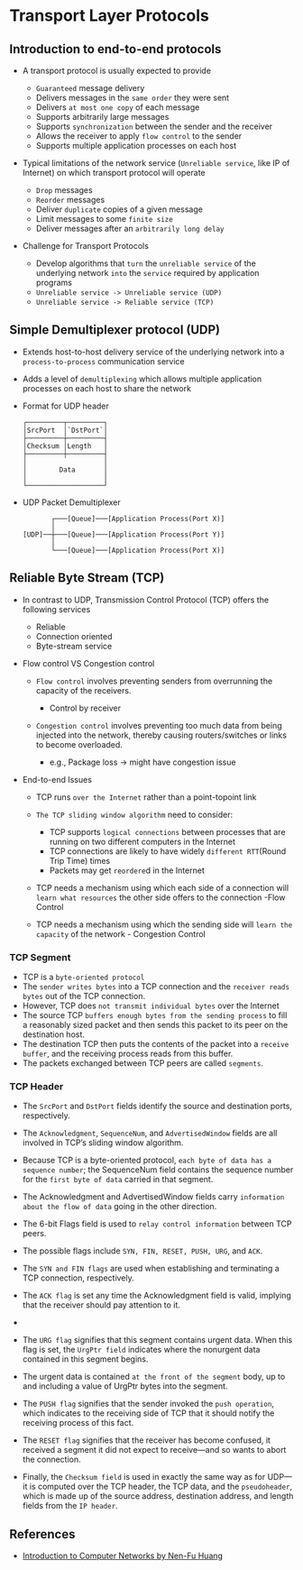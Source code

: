 # Transport Layer Protocols

## Introduction to end-to-end protocols
* A transport protocol is usually expected to provide
    * `Guaranteed` message delivery
    * Delivers messages in the `same order` they were sent
    * Delivers `at most one copy` of each message
    * Supports arbitrarily large messages
    * Supports `synchronization` between the sender and the receiver
    * Allows the receiver to apply `flow control` to the sender
    * Supports multiple application processes on each host

* Typical limitations of the network service (`Unreliable service`, like IP of Internet) on which transport protocol will operate
    * `Drop` messages
    * `Reorder` messages
    * Deliver `duplicate` copies of a given message
    * Limit messages to some `finite size`
    * Deliver messages after an `arbitrarily long delay`

* Challenge for Transport Protocols
    * Develop algorithms that `turn` the `unreliable service` of the underlying network `into` the `service` required by application programs
    * `Unreliable service -> Unreliable service (UDP)`
    * `Unreliable service -> Reliable service (TCP)`

## Simple Demultiplexer protocol (UDP)
* Extends host-to-host delivery service of the underlying network into a `process-to-process` communication service
* Adds a level of `demultiplexing` which allows multiple application processes on each host to share the network

* Format for UDP header
    ```
    ┌─────────┬─────────┐
    │SrcPort  │`DstPort`│
    ├─────────┼─────────┤
    │Checksum │Length   │
    ├─────────┼─────────┤
    │                   │
    │        Data       │
    │                   │
    └───────────────────┘
    ```

* UDP Packet Demultiplexer
    ```
           ┌───[Queue]───[Application Process(Port X)]
           │
    [UDP]──┼───[Queue]───[Application Process(Port Y)]
           │
           └───[Queue]───[Application Process(Port X)]	
    ``` 

## Reliable Byte Stream (TCP)

* In contrast to UDP, Transmission Control Protocol (TCP) offers the following services
  * Reliable
  * Connection oriented
  * Byte-stream service

* Flow control VS Congestion control
  * `Flow control` involves preventing senders from overrunning the capacity of the receivers.
    * Control by receiver

  * `Congestion control` involves preventing too much data from being injected into the network, thereby causing
    routers/switches or links to become overloaded.
    * e.g., Package loss -> might have congestion issue

* End-to-end Issues
  * TCP runs `over the Internet` rather than a point-topoint link
  * `The TCP sliding window algorithm` need to consider:
    * TCP supports `logical connections` between processes that are running on two different computers in the Internet
    * TCP connections are likely to have widely `different RTT`(Round Trip Time) times
    * Packets may get `reordere`d in the Internet

  * TCP needs a mechanism using which each side of a connection will `learn what resources` the other side offers to the
    connection -Flow Control
  * TCP needs a mechanism using which the sending side will `learn the capacity` of the network - Congestion Control

### TCP Segment

* TCP is a `byte-oriented protocol`
* The `sender writes bytes` into a TCP connection and the `receiver reads bytes` out of the TCP connection.
* However, TCP does `not transmit individual bytes` over the Internet
* The source TCP `buffers enough bytes from the sending process` to fill a reasonably sized packet and then sends this
  packet to its peer on the destination host.
* The destination TCP then puts the contents of the packet into a `receive buffer`, and the receiving process reads from
  this buffer.
* The packets exchanged between TCP peers are called `segments`.

### TCP Header

* The `SrcPort` and `DstPort` fields identify the source and destination ports, respectively.
* The `Acknowledgment`, `SequenceNum`, and `AdvertisedWindow` fields are all involved in TCP’s sliding window algorithm.
* Because TCP is a byte-oriented protocol, `each byte of data has a sequence number`; the SequenceNum field contains the
  sequence number for the `first byte of data` carried in that segment.
* The Acknowledgment and AdvertisedWindow fields carry `information about the flow of data` going in the other
  direction.

* The 6-bit Flags field is used to `relay control information` between TCP peers.
* The possible flags include `SYN, FIN, RESET, PUSH, URG`, and `ACK`.
* The `SYN and FIN flags` are used when establishing and terminating a TCP connection, respectively.
* The `ACK flag` is set any time the Acknowledgment field is valid, implying that the receiver should pay attention to
  it.
*
* The `URG flag` signifies that this segment contains urgent data. When this flag is set, the `UrgPtr field` indicates
  where the nonurgent data contained in this segment begins.
* The urgent data is contained `at the front of the segment` body, up to and including a value of UrgPtr bytes into the
  segment.
* The `PUSH flag` signifies that the sender invoked the `push operation`, which indicates to the receiving side of TCP
  that it should notify the receiving process of this fact.

* The `RESET flag` signifies that the receiver has become confused, it received a segment it did not expect to
  receive—and so wants to abort the connection.
* Finally, the `Checksum field` is used in exactly the same way as for UDP—it is computed over the TCP header, the TCP
  data, and the `pseudoheader`, which is made up of the source address, destination address, and length fields from
  the `IP header`.

## References

* [Introduction to Computer Networks by Nen-Fu Huang](https://youtube.com/playlist?list=PLS0SUwlYe8cxktXNovos9xleroaWyb-z5)